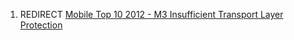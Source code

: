 1.  REDIRECT [Mobile Top 10 2012 - M3 Insufficient Transport Layer
    Protection](Mobile_Top_10_2012_-_M3_Insufficient_Transport_Layer_Protection "wikilink")